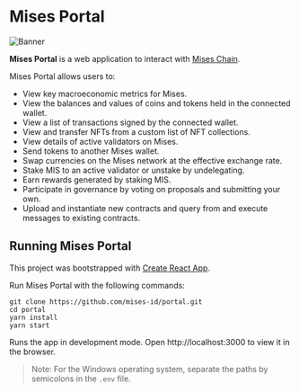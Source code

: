 # Mises Portal

![Banner](Banner.png)

**Mises Portal** is a web application to interact with [Mises Chain](https://github.com/mises-id/mises-tm).

Mises Portal allows users to:

- View key macroeconomic metrics for Mises.
- View the balances and values of coins and tokens held in the connected wallet.
- View a list of transactions signed by the connected wallet.
- View and transfer NFTs from a custom list of NFT collections.
- View details of active validators on Mises.
- Send tokens to another Mises wallet.
- Swap currencies on the Mises network at the effective exchange rate.
- Stake MIS to an active validator or unstake by undelegating.
- Earn rewards generated by staking MIS.
- Participate in governance by voting on proposals and submitting your own.
- Upload and instantiate new contracts and query from and execute messages to existing contracts.

## Running Mises Portal

This project was bootstrapped with [Create React App](https://create-react-app.dev/).

Run Mises Portal with the following commands:

```
git clone https://github.com/mises-id/portal.git
cd portal
yarn install
yarn start
```

Runs the app in development mode.
Open http://localhost:3000 to view it in the browser.

> Note: For the Windows operating system, separate the paths by semicolons in the `.env` file.
